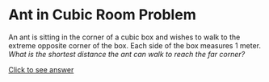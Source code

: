 # Ant in Cubic Room Problem

An ant is sitting in the corner of a cubic box and wishes to walk to the 
extreme opposite corner of the box. Each side of the box measures 1 meter. 
*What is the shortest distance the ant can walk to reach the far corner?*

[Click to see answer](../answers/ant_in_cubic_room_answer.md)
